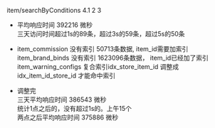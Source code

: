 item/searchByConditions  4.1 2 3   
- 平均响应时间 392216 微秒  
    三天访问时间超过1s的89条，超过3s的59条，超过5s的50条

- item_commission 没有索引 50713条数据, item_id需要加索引
    item_brand_binds 没有索引 1623096条数据， item_id已经加了索引
    item_warning_configs 复合索引idx_store_item_id	调整成 idx_item_id_store_id 才能命中索引

- 调整完  
    三天平均响应时间 386543 微秒  
    统计1点之后的，没有超过1s的。上午15个  
    两点之后平均响应时间 375886 微秒